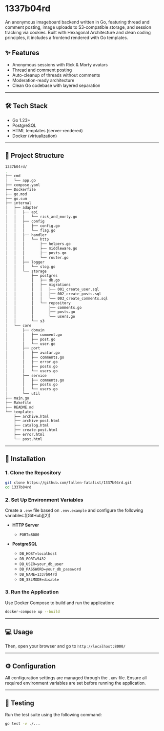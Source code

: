 # 1337b04rd

An anonymous imageboard backend written in Go, featuring thread and comment posting, image uploads to S3-compatible storage, and session tracking via cookies. Built with Hexagonal Architecture and clean coding principles, it includes a frontend rendered with Go templates.


## ✨ Features

* Anonymous sessions with Rick & Morty avatars
* Thread and comment posting
* Auto-cleanup of threads without comments
* Moderation-ready architecture
* Clean Go codebase with layered separation

---

## 🛠️ Tech Stack

* Go 1.23+
* PostgreSQL
* HTML templates (server-rendered)
* Docker (virtualization)

---

## 📁 Project Structure

```bash
1337b04rd/
.
├── cmd
│   └── app.go
├── compose.yaml
├── Dockerfile
├── go.mod
├── go.sum
├── internal
│   ├── adapter
│   │   ├── api
│   │   │   └── rick_and_morty.go
│   │   ├── config
│   │   │   ├── config.go
│   │   │   └── flag.go
│   │   ├── handler
│   │   │   └── http
│   │   │       ├── helpers.go
│   │   │       ├── middleware.go
│   │   │       ├── posts.go
│   │   │       └── router.go
│   │   ├── logger
│   │   │   └── slog.go
│   │   └── storage
│   │       ├── postgres
│   │       │   ├── db.go
│   │       │   ├── migrations
│   │       │   │   ├── 001_create_user.sql
│   │       │   │   ├── 002_create_posts.sql
│   │       │   │   └── 003_create_comments.sql
│   │       │   └── repository
│   │       │       ├── comments.go
│   │       │       ├── posts.go
│   │       │       └── users.go
│   │       └── s3
│   └── core
│       ├── domain
│       │   ├── comment.go
│       │   ├── post.go
│       │   └── user.go
│       ├── port
│       │   ├── avatar.go
│       │   ├── comments.go
│       │   ├── error.go
│       │   ├── posts.go
│       │   └── users.go
│       ├── service
│       │   ├── comments.go
│       │   ├── posts.go
│       │   └── users.go
│       └── util
├── main.go
├── Makefile
├── README.md
└── templates
    ├── archive.html
    ├── archive-post.html
    ├── catalog.html
    ├── create-post.html
    ├── error.html
    └── post.html
```



---

## 🚀 Installation

### 1. Clone the Repository

```bash
git clone https://github.com/fallen-fatalist/1337b04rd.git
cd 1337b04rd
```



### 2. Set Up Environment Variables

Create a `.env` file based on `.env.example` and configure the following variables:([GitHub][2])

* **HTTP Server**

  * `PORT=8080`
* **PostgreSQL**

  * `DB_HOST=localhost`
  * `DB_PORT=5432`
  * `DB_USER=your_db_user`
  * `DB_PASSWORD=your_db_password`
  * `DB_NAME=1337b04rd`
  * `DB_SSLMODE=disable`


### 3. Run the Application

Use Docker Compose to build and run the application:

```bash
docker-compose up --build
```



---

## 💻 Usage

Then, open your browser and go to `http://localhost:8000/` 

---

## ⚙️ Configuration

All configuration settings are managed through the `.env` file. Ensure all required environment variables are set before running the application.

---

## 🧪 Testing

Run the test suite using the following command:

```bash
go test -v ./...
```


